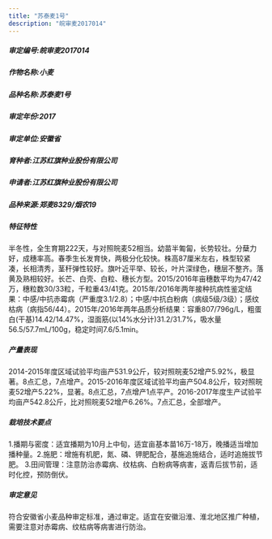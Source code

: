 ```yaml
---
title: "苏泰麦1号"
description: "皖审麦2017014"
---
```

##### 审定编号:皖审麦2017014

##### 作物名称:小麦

##### 品种名称:苏泰麦1号

##### 审定年份:2017

##### 审定单位:安徽省

##### 育种者:江苏红旗种业股份有限公司

##### 申请者:江苏红旗种业股份有限公司

##### 品种来源:郑麦8329/烟农19

##### 特征特性
半冬性，全生育期222天，与对照皖麦52相当。幼苗半匍匐，长势较壮。分蘖力好，成穗率高。春季生长发育快，两极分化较快。株高87厘米左右，株型较紧凑，长相清秀，茎秆弹性较好。旗叶近平举、较长，叶片深绿色，穗层不整齐。落黄及熟相较好。长芒、白壳、白粒、穗长方型。2015/2016年亩穗数平均为47/42万，穗粒数30/33粒，千粒重43/41克。2015年/2016年两年接种抗病性鉴定结果：中感/中抗赤霉病（严重度3.1/2.8）；中感/中抗白粉病（病级5级/3级）；感纹枯病（病指56/44）。2015年/2016年两年品质分析结果：容重807/796g/L，粗蛋白(干基)14.42/14.47%，湿面筋(以14%水分计)31.2/31.7%，吸水量56.5/57.7mL/100g，稳定时间7.6/5.1min。 

##### 产量表现
2014-2015年度区域试验平均亩产531.9公斤，较对照皖麦52增产5.92%，极显著。8点汇总，7点增产。2015-2016年度区域试验平均亩产504.8公斤，较对照皖麦52增产5.22%，显著。8点汇总，7点增产1点平产。2016-2017年度生产试验平均亩产542.8公斤，比对照皖麦52增产6.26%。7点汇总，全部增产。 

##### 栽培技术要点
1.播期与密度：适宜播期为10月上中旬，适宜亩基本苗16万-18万，晚播适当增加播种量。2.施肥：增施有机肥，氮、磷、钾肥配合，基施追施结合，适时追施拔节肥。 3.田间管理：注意防治赤霉病、纹枯病、白粉病等病害，返青后拔节前，适时化控，预防倒伏。 

##### 审定意见
符合安徽省小麦品种审定标准，通过审定。适宜在安徽沿淮、淮北地区推广种植，需要注意对赤霉病、纹枯病等病害进行防治。
